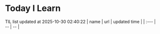 # Today I Learn 
TIL list updated at 2025-10-30 02:40:22
| name | url | updated time |
| :--- | -- | -- |
